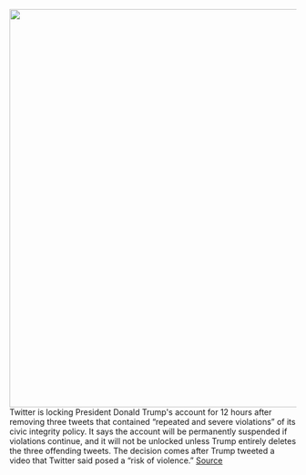<img src='https://cdn.vox-cdn.com/thumbor/DCPoZJpEtedh-pM5BCfl2VR1soE=/0x0:5472x3648/1200x800/filters:focal(2299x1387:3173x2261)/cdn.vox-cdn.com/uploads/chorus_image/image/68630464/1294941379.0.jpg' width='700px' /><br/>
Twitter is locking President Donald Trump's account for 12 hours after removing three tweets that contained “repeated and severe violations” of its civic integrity policy. It says the account will be permanently suspended if violations continue, and it will not be unlocked unless Trump entirely deletes the three offending tweets. The decision comes after Trump tweeted a video that Twitter said posed a “risk of violence.”
<a href='https://www.theverge.com/2021/1/6/22217686/trump-twitter-account-locked-capitol-hill-riot-tweets-policy-violations'> Source <a/>